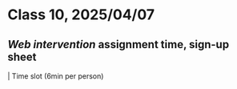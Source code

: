 # Class 10, 2025/04/07

## *Web intervention* assignment time, sign-up sheet

| Time slot (6min per person)
